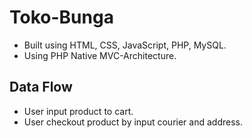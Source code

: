 # Toko-Bunga

- Built using HTML, CSS, JavaScript, PHP, MySQL.
- Using PHP Native MVC-Architecture.

## Data Flow
- User input product to cart.
- User checkout product by input courier and address.